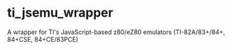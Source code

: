 # ti_jsemu_wrapper
A wrapper for TI's JavaScript-based z80/eZ80 emulators (TI-82A/83+/84+, 84+CSE, 84+CE/83PCE)
